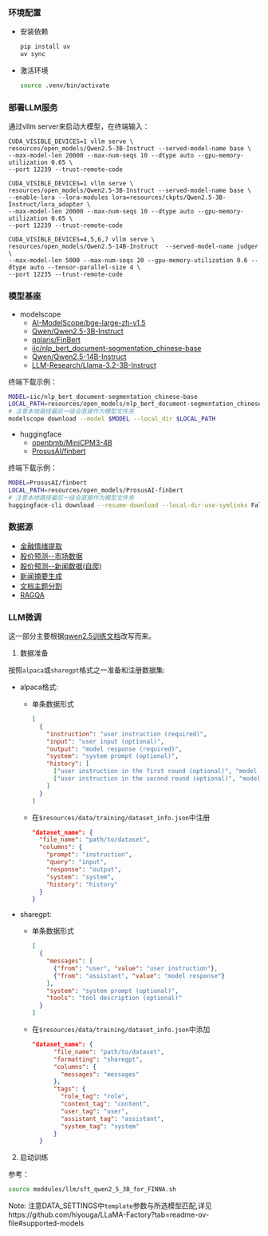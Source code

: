 ### 环境配置

- 安装依赖
  ```bash
  pip install uv
  uv sync
  ```

- 激活环境
  ```bash
  source .venv/bin/activate
  ```

### 部署LLM服务

通过vllm server来启动大模型，在终端输入：

``` 基座&摘要模型
CUDA_VISIBLE_DEVICES=1 vllm serve \
resources/open_models/Qwen2.5-3B-Instruct --served-model-name base \
--max-model-len 20000 --max-num-seqs 10 --dtype auto --gpu-memory-utilization 0.65 \
--port 12239 --trust-remote-code

CUDA_VISIBLE_DEVICES=1 vllm serve \
resources/open_models/Qwen2.5-3B-Instruct --served-model-name base \
--enable-lora --lora-modules lora=resources/ckpts/Qwen2.5-3B-Instruct/lora_adapter \
--max-model-len 20000 --max-num-seqs 10 --dtype auto --gpu-memory-utilization 0.65 \
--port 12239 --trust-remote-code
```

``` 评审模型
CUDA_VISIBLE_DEVICES=4,5,6,7 vllm serve \
resources/open_models/Qwen2.5-14B-Instruct  --served-model-name judger  \
--max-model-len 5000 --max-num-seqs 20 --gpu-memory-utilization 0.6 --dtype auto --tensor-parallel-size 4 \
--port 12235 --trust-remote-code
```

### 模型基座

- modelscope
    - [AI-ModelScope/bge-large-zh-v1.5](https://modelscope.cn/models/AI-ModelScope/bge-large-zh-v1.5)
    - [Qwen/Qwen2.5-3B-Instruct](https://modelscope.cn/models/Qwen/Qwen2.5-3B-Instruct)
    - [qolaris/FinBert](https://modelscope.cn/models/qolaris/FinBert)
    - [iic/nlp_bert_document-segmentation_chinese-base](https://modelscope.cn/models/iic/nlp_bert_document-segmentation_chinese-base/summary) 
    - [Qwen/Qwen2.5-14B-Instruct](https://modelscope.cn/models/Qwen/Qwen2.5-14B-Instruct)
    - [LLM-Research/Llama-3.2-3B-Instruct](https://modelscope.cn/models/LLM-Research/Llama-3.2-3B-Instruct)

终端下载示例：
```bash
MODEL=iic/nlp_bert_document-segmentation_chinese-base
LOCAL_PATH=resources/open_models/nlp_bert_document-segmentation_chinese-base
# 注意本地路径最后一级会直接作为模型文件夹
modelscope download --model $MODEL --local_dir $LOCAL_PATH
```

- huggingface
    - [openbmb/MiniCPM3-4B](https://huggingface.co/openbmb/MiniCPM3-4B)
    - [ProsusAI/finbert](https://huggingface.co/ProsusAI/finbert)  

终端下载示例：
```bash
MODEL=ProsusAI/finbert
LOCAL_PATH=resources/open_models/ProsusAI-finbert
# 注意本地路径最后一级会直接作为模型文件夹
huggingface-cli download --resume-download --local-dir-use-symlinks False $MODEL --local-dir $LOCAL_PATH
```


### 数据源

- [金融情绪提取](https://github.com/wwwxmu/Dataset-of-financial-news-sentiment-classification)
- [股价预测--市场数据](https://github.com/chenditc/investment_data)
- [股价预测--新闻数据(自爬)](https://www.eastmoney.com/)
- [新闻摘要生成](https://huggingface.co/datasets/Maciel/FinCUGE-Instruction)
- [文档主题分割](https://github.com/fjiangAI/CPTS)
- [RAGQA](https://www.kaggle.com/competitions/icaif-24-finance-rag-challenge/data)

### LLM微调

这一部分主要根据[qwen2.5训练文档](https://github.com/QwenLM/Qwen2.5/blob/main/examples/llama-factory/finetune-zh.md)改写而来。

1. 数据准备

按照`alpaca`或`sharegpt`格式之一准备和注册数据集:

- alpaca格式:

  - 单条数据形式
    ```json
    [
      {
        "instruction": "user instruction (required)",
        "input": "user input (optional)",
        "output": "model response (required)",
        "system": "system prompt (optional)",
        "history": [
          ["user instruction in the first round (optional)", "model response in the first round (optional)"],
          ["user instruction in the second round (optional)", "model response in the second round (optional)"]
        ]
      }
    ]
    ```

  - 在`$resources/data/training/dataset_info.json`中注册
    ```json
    "dataset_name": {
      "file_name": "path/to/dataset",
      "columns": {
        "prompt": "instruction",
        "query": "input",
        "response": "output",
        "system": "system",
        "history": "history"
      }
    }
    ```

- sharegpt:

  - 单条数据形式
    ```json
    [
      {
        "messages": [
          {"from": "user", "value": "user instruction"},
          {"from": "assistant", "value": "model response"}
        ],
        "system": "system prompt (optional)",
        "tools": "tool description (optional)"
      }
    ]
    ```

  - 在`$resources/data/training/dataset_info.json`中添加
    ```json
    "dataset_name": {
          "file_name": "path/to/dataset",
          "formatting": "sharegpt",
          "columns": {
            "messages": "messages"
          },
          "tags": {
            "role_tag": "role",
            "content_tag": "content",
            "user_tag": "user",
            "assistant_tag": "assistant",
            "system_tag": "system"
          }
      }
    ```


2. 启动训练

参考：

```bash
source moddules/llm/sft_qwen2_5_3B_for_FINNA.sh
```

Note: 注意DATA_SETTINGS中`template`参数与所选模型匹配,详见https://github.com/hiyouga/LLaMA-Factory?tab=readme-ov-file#supported-models
